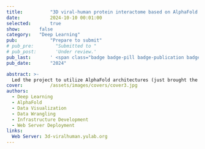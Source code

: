 ```yaml
---
title:          "3D viral-human protein interactome based on AlphaFold predictions"
date:           2024-10-10 00:01:00
selected:       true
show:		false
category:	"Deep Learning"
pub:            "Prepare to submit"
# pub_pre:        "Submitted to "
# pub_post:       'Under review.'
pub_last:       ' <span class="badge badge-pill badge-publication badge-success">Spotlight</span>'
pub_date:       "2024"

abstract: >-
  Led the project to utilize AlphaFold architectures (just brought the Nobel Prize in chemistry to its developers!) to build the first comprehensive 3D database of viral-human protein-protein interaction structures. We addressed a critical gap in the current AlphaFold-Multimer-based studies for the viral-human interactome by curating a comprehensive and specific benchmark set. From the constructed 3D viral-human protein-protein interaction database, we also explore interface patterns among different viruses, providing new insights into viral mechanisms and potential therapeutic targets.
cover:          /assets/images/covers/cover3.jpg
authors:
  - Deep Learning
  - AlphaFold
  - Data Visualization
  - Data Wrangling
  - Infrastructure Development
  - Web Server Deployment
links:
  Web Server: 3d-viralhuman.yulab.org
---
```

